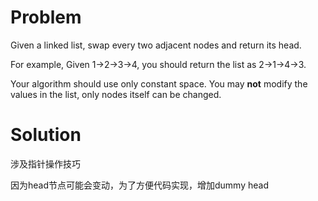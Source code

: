 # Problem

Given a linked list, swap every two adjacent nodes and return its head.

For example,
Given 1->2->3->4, you should return the list as 2->1->4->3.

Your algorithm should use only constant space. You may **not** modify the values in the list, only nodes itself can be changed.

# Solution

涉及指针操作技巧

因为head节点可能会变动，为了方便代码实现，增加dummy head